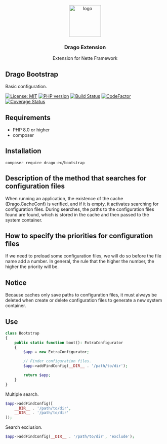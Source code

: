 <p align="center">
  <img src="https://avatars0.githubusercontent.com/u/11717487?s=400&u=40ecb522587ebbcfe67801ccb6f11497b259f84b&v=4" width="100" alt="logo">
</p>

<h3 align="center">Drago Extension</h3>
<p align="center">Extension for Nette Framework</p>

## Drago Bootstrap
Basic configuration.

[![License: MIT](https://img.shields.io/badge/License-MIT-yellow.svg)](https://raw.githubusercontent.com/drago-ex/bootstrap/master/license.md)
[![PHP version](https://badge.fury.io/ph/drago-ex%2Fbootstrap.svg)](https://badge.fury.io/ph/drago-ex%2Fbootstrap)
[![Build Status](https://travis-ci.com/drago-ex/bootstrap.svg?branch=master)](https://travis-ci.org/drago-ex/bootstrap)
[![CodeFactor](https://www.codefactor.io/repository/github/drago-ex/bootstrap/badge)](https://www.codefactor.io/repository/github/drago-ex/bootstrap)
[![Coverage Status](https://coveralls.io/repos/github/drago-ex/bootstrap/badge.svg?branch=master)](https://coveralls.io/github/drago-ex/bootstrap?branch=master)

## Requirements
- PHP 8.0 or higher
- composer

## Installation
```
composer require drago-ex/bootstrap
```

## Description of the method that searches for configuration files
When running an application, the existence of the cache (Drago.CacheConf) is verified, and if it is empty, it activates searching for configuration files. During searches, the paths to the configuration files found are found, which is stored in the cache and then passed to the system container.

## How to specify the priorities for configuration files
If we need to preload some configuration files, we will do so before the file name add a number. In general, the rule that the higher the number, the higher the priority will be.

## Notice
Because caches only save paths to configuration files, it must always be deleted when create or delete configuration files to generate a new system container.

## Use
```php
class Bootstrap
{
	public static function boot(): ExtraConfigurator
	{
		$app = new ExtraConfigurator;

		// Finder configuration files.
		$app->addFindConfig(__DIR__ . '/path/to/dir');

		return $app;
	}
}
```

Multiple search.
```php
$app->addFindConfig([
	__DIR__ . '/path/to/dir',
	__DIR__ . '/path/to/dir'
]);
```

Search exclusion.
```php
$app->addFindConfig(__DIR__ . '/path/to/dir', 'exclude');
